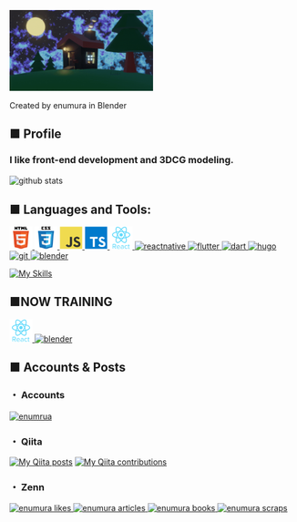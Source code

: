 <p align="left">
  <img width="50%" src="images/prfimg.gif" />
</p>
<p align="left">Created by enumura in Blender</p>

## ■ Profile
### I like front-end development and 3DCG modeling.
<p> 
  <img align="center" alt="github stats"  height="180px" 
    src="https://git-hub-readme-stats-clone-xc7x.vercel.app/api?username=enumura1&count_private=true&theme=react&show_icons=true&hide_border=true" />
</p>

## ■ Languages and Tools:

<p align="left"> <a href="https://www.w3.org/html/" target="_blank" rel="noreferrer"> <img src="https://raw.githubusercontent.com/devicons/devicon/master/icons/html5/html5-original-wordmark.svg" alt="html5" width="40" height="40"/> </a> <a href="https://www.w3schools.com/css/" target="_blank" rel="noreferrer"> <img src="https://raw.githubusercontent.com/devicons/devicon/master/icons/css3/css3-original-wordmark.svg" alt="css3" width="40" height="40"/> </a> <a href="https://developer.mozilla.org/en-US/docs/Web/JavaScript" target="_blank" rel="noreferrer"> <img src="https://raw.githubusercontent.com/devicons/devicon/master/icons/javascript/javascript-original.svg" alt="javascript" width="40" height="40"/> </a> <a href="https://www.typescriptlang.org/" target="_blank" rel="noreferrer"> <img src="https://raw.githubusercontent.com/devicons/devicon/master/icons/typescript/typescript-original.svg" alt="typescript" width="40" height="40"/> </a> <a href="https://reactjs.org/" target="_blank" rel="noreferrer"> <img src="https://raw.githubusercontent.com/devicons/devicon/master/icons/react/react-original-wordmark.svg" alt="react" width="40" height="40"/> </a> <a href="https://reactnative.dev/" target="_blank" rel="noreferrer"> <img src="https://reactnative.dev/img/header_logo.svg" alt="reactnative" width="40" height="40"/> </a> <a href="https://flutter.dev" target="_blank" rel="noreferrer"> <img src="https://www.vectorlogo.zone/logos/flutterio/flutterio-icon.svg" alt="flutter" width="40" height="40"/> </a><a href="https://dart.dev" target="_blank" rel="noreferrer"> <img src="https://www.vectorlogo.zone/logos/dartlang/dartlang-icon.svg" alt="dart" width="40" height="40"/> </a> <a href="https://gohugo.io/" target="_blank" rel="noreferrer"> <img src="https://api.iconify.design/logos-hugo.svg" alt="hugo" width="40" height="40"/> </a> <a href="https://git-scm.com/" target="_blank" rel="noreferrer"> <img src="https://www.vectorlogo.zone/logos/git-scm/git-scm-icon.svg" alt="git" width="40" height="40"/> <a href="https://www.blender.org/" target="_blank" rel="noreferrer"> <img src="https://download.blender.org/branding/community/blender_community_badge_white.svg" alt="blender" width="40" height="40"/> </a></p>

[![My Skills](https://skillicons.dev/icons?i=threejs&theme=dark)](https://skillicons.dev)

## ■NOW TRAINING
<p align="left">
<a href="https://reactjs.org/" target="_blank" rel="noreferrer"> <img src="https://raw.githubusercontent.com/devicons/devicon/master/icons/react/react-original-wordmark.svg" alt="react" width="40" height="40"/> 
<a href="https://www.blender.org/" target="_blank" rel="noreferrer"> <img src="https://download.blender.org/branding/community/blender_community_badge_white.svg" alt="blender" width="40" height="40"/> </a></p>

## ■ Accounts & Posts
### ・ Accounts
<p align="left">
<a href="https://kaggle.com/remon100" target="blank"><img align="center" src="https://raw.githubusercontent.com/rahuldkjain/github-profile-readme-generator/master/src/images/icons/Social/kaggle.svg" alt="enumrua" height="30" width="40" /></a>
</p>

### ・ Qiita
[![My Qiita posts](https://qiita-badge.apiapi.app/s/enumura1/posts.svg)](http://qiita.com/enumura1)
[![My Qiita contributions](https://qiita-badge.apiapi.app/s/enumura1/contributions.svg)](http://qiita.com/enumura1)

### ・ Zenn
<a href="https://zenn.dev/enumura">
  <img src="https://zenn.badge.nikaera.com/s/enumura/likes?style=flat" alt="enumura likes" />
</a>

<a href="https://zenn.dev/enumura/articles">
  <img src="https://zenn.badge.nikaera.com/s/enumura/articles?style=flat" alt="enumura articles" />
</a>

<a href="https://zenn.dev/enumura/books">
  <img src="https://zenn.badge.nikaera.com/s/enumura/books?style=flat" alt="enumura books" />
</a>

<a href="https://zenn.dev/enumura/scraps">
  <img src="https://zenn.badge.nikaera.com/s/enumura/scraps?style=flat" alt="enumura scraps" />
</a>

